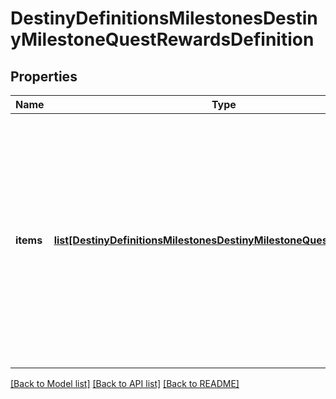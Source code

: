 # DestinyDefinitionsMilestonesDestinyMilestoneQuestRewardsDefinition

## Properties
Name | Type | Description | Notes
------------ | ------------- | ------------- | -------------
**items** | [**list[DestinyDefinitionsMilestonesDestinyMilestoneQuestRewardItem]**](DestinyDefinitionsMilestonesDestinyMilestoneQuestRewardItem.md) | The items that represent your reward for completing the quest.  Be warned, these could be \&quot;dummy\&quot; items: items that are only used torender a good-looking in-game tooltip, but aren&#39;t the actual items themselves.  For instance, when experience is given there&#39;s often a dummy item representing \&quot;experience\&quot;,with quantity being the amount of experience you got.  We don&#39;t have a programmatic associationbetween those and whatever Progression is actually getting that experience... yet. | [optional] 

[[Back to Model list]](../README.md#documentation-for-models) [[Back to API list]](../README.md#documentation-for-api-endpoints) [[Back to README]](../README.md)


